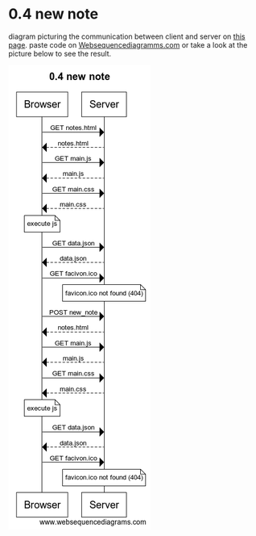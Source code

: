 # 0.4 new note

diagram picturing the communication between client and server on [this page](https://fullstack-exampleapp.herokuapp.com/notes).
paste code on [Websequencediagramms.com](https://www.websequencediagrams.com/) or take a look at the picture below to see the result.

![diagram for exercises 0.4 new note](https://github.com/codeByKochs/Fullstack-Open-2020/blob/master/part0/0.4%20new%20note/0.4%20new%20note.png "0.4 new note")